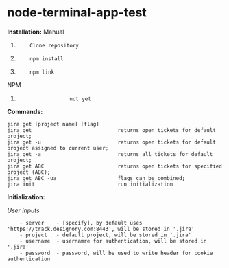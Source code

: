 # node-terminal-app-test
**Installation:**
Manual
1.         Clone repository
1.         npm install
1.         npm link

NPM
1. 						not yet

**Commands:**

    jira get [project name] [flag]    
    jira get                            returns open tickets for default project;
    jira get -u                         returns open tickets for default project assigned to current user;
    jira get -a                         returns all tickets for default project;
    jira get ABC                        returns open tickets for specified project (ABC);
    jira get ABC -ua                    flags can be combined;
    jira init                           run initialization

**Initialization:**

*User inputs*

        - server    - [specify], by default uses 'https://track.designory.com:8443', will be stored in '.jira'
        - project   - default project, will be stored in '.jira'
        - username  - usernamre for authentication, will be stored in '.jira'
        - password  - password, will be used to write header for cookie authentication